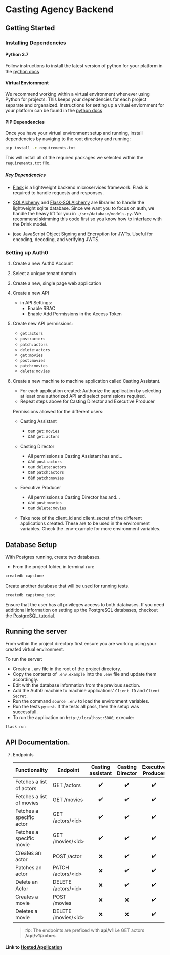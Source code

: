 # Casting Agency Backend

## Getting Started

### Installing Dependencies

#### Python 3.7

Follow instructions to install the latest version of python for your platform in the [python docs](https://docs.python.org/3/using/unix.html#getting-and-installing-the-latest-version-of-python)

#### Virtual Enviornment

We recommend working within a virtual environment whenever using Python for projects. This keeps your dependencies for each project separate and organaized. Instructions for setting up a virual enviornment for your platform can be found in the [python docs](https://packaging.python.org/guides/installing-using-pip-and-virtual-environments/)

#### PIP Dependencies

Once you have your virtual environment setup and running, install dependencies by naviging to the root directory and running:

```bash
pip install -r requirements.txt
```

This will install all of the required packages we selected within the `requirements.txt` file.

##### Key Dependencies

- [Flask](http://flask.pocoo.org/)  is a lightweight backend microservices framework. Flask is required to handle requests and responses.

- [SQLAlchemy](https://www.sqlalchemy.org/) and [Flask-SQLAlchemy](https://flask-sqlalchemy.palletsprojects.com/en/2.x/) are libraries to handle the lightweight sqlite database. Since we want you to focus on auth, we handle the heavy lift for you in `./src/database/models.py`. We recommend skimming this code first so you know how to interface with the Drink model.

- [jose](https://python-jose.readthedocs.io/en/latest/) JavaScript Object Signing and Encryption for JWTs. Useful for encoding, decoding, and verifying JWTS.

### Setting up Auth0

1. Create a new Auth0 Account
2. Select a unique tenant domain
3. Create a new, single page web application
4. Create a new API
    - in API Settings:
        - Enable RBAC
        - Enable Add Permissions in the Access Token
5. Create new API permissions:
    - `get:actors`
    - `post:actors`
    - `patch:actors`
    - `delete:actors`
    - `get:movies`
    - `post:movies`
    - `patch:movies`
    - `delete:movies`
6. Create a new machine to machine application called Casting         Assistant.
    - For each application created: Authorize the application by selecting at least one authorized API and select permissions required.
    - Repeat steps above for Casting Director and Executive Producer

    Permissions allowed for the different users:
    - Casting Assistant
        - can `get:movies`
        - can `get:actors`
    - Casting Director
        - All permissions a Casting Assistant has and…
        - can `post:actors`
        - can `delete:actors`
        - can `patch:actors`
        - can `patch:movies`
    - Executive Producer
        - All permissions a Casting Director has and…
        - can `post:movies`
        - can `delete:movies`

    - Take note of the client_id and client_secret of the different applications created. These are to be used
      in the environment variables. Check the .env-example for more environment variables.

## Database Setup
With Postgres running, create two databases.
- From the project folder, in terminal run:
```bash
createdb capstone
```
Create another database that will be used for running tests.
```bash
createdb capstone_test
```
Ensure that the user has all privileges access to both databases. If you need additional information on setting up the PostgreSQL databases, checkout the [PostgreSQL tutorial](http://www.postgresqltutorial.com/).

## Running the server

From within the project directory first ensure you are working using your created virtual environment.

To run the server:

- Create a `.env` file in the root of the project directory. 
- Copy the contents of `.env.example` into the `.env` file and update them accordingly.
- Edit with the database information from the previous section.
- Add the Auth0 machine to machine applications' `Client ID` and `Client Secret`.
- Run the command `source .env` to load the environment variables.
- Run the tests `pytest`. If the tests all pass, then the setup was successfull.
- To run the application on `http://localhost:5000`, execute:

```bash
flask run
```
## API Documentation.
7. Endpoints

    | Functionality            | Endpoint                      | Casting assistant  |  Casting Director  | Executive Producer |
    | ------------------------ | ----------------------------- | :----------------: | :----------------: | :----------------: |
    | Fetches a list of actors | GET /actors                   | :heavy_check_mark: | :heavy_check_mark: | :heavy_check_mark: |
    | Fetches a list of movies | GET /movies                   | :heavy_check_mark: | :heavy_check_mark: | :heavy_check_mark: |
    | Fetches a specific actor | GET /actors/&lt;id&gt;        | :heavy_check_mark: | :heavy_check_mark: | :heavy_check_mark: |
    | Fetches a specific movie | GET /movies/&lt;id&gt;        | :heavy_check_mark: | :heavy_check_mark: | :heavy_check_mark: |
    | Creates an actor         | POST /actor                   |        :x:         | :heavy_check_mark: | :heavy_check_mark: |
    | Patches an actor         | PATCH /actors/&lt;id&gt;      |        :x:         | :heavy_check_mark: | :heavy_check_mark: |
    | Delete an Actor          | DELETE /actors/&lt;id&gt;     |        :x:         | :heavy_check_mark: | :heavy_check_mark: |
    | Creates a movie          | POST /movies                  |        :x:         |        :x:         | :heavy_check_mark: |
    | Deletes a movie          | DELETE /movies/&lt;id&gt;     |        :x:         |        :x:         | :heavy_check_mark: |

    >_tip_: The endpoints are prefixed with  **api/v1** i.e GET actors **/api/v1/actors**

#### Link to [Hosted Application](https://habib-capstone-app.herokuapp.com)
